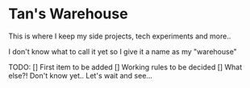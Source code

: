 # Tan's Warehouse

This is where I keep my side projects, tech experiments and more..

I don't know what to call it yet so I give it a name as my "warehouse"

TODO:
[] First item to be added
[] Working rules to be decided
[] What else?! Don't know yet.. Let's wait and see...
